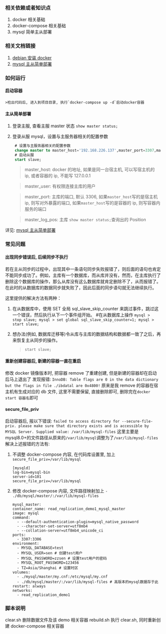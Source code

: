 ### 相关依赖或者知识点

1. docker 相关基础
2. docker-compose 相关基础
3. mysql 简单主从部署

### 相关文档链接

1. [debian 安装 docker](https://blog.csdn.net/zzsan/article/details/105505692)
2. [mysql 主从简单部署](https://blog.csdn.net/zzsan/article/details/117304644)

### 如何运行

#### 启动容器

    >检出代码后, 进入到项目目录, 执行`docker-compose up -d`启动docker容器

#### 主从简单部署

1. 登录主服, 查看主服 master 状态 `show master status;`

2. 登录从服 mysql，设置与主服务器相关的配置参数

   ```sql
    # 设置与主服务器相关的配置参数
    change master to master_host='192.168.226.137',master_port=3307,master_user='root',master_password='123456',master_log_file='mysql-bin.000003',master_log_pos=340;
    # 启动从服
    start slave;
   ```

   > master_host: docker 的地址, 如果是同一台宿主机, 可以写宿主机的 ip, 或者容器的 ip, 不能写 127.0.0.1

   > master_user: 有权限连接主库的用户

   > master_port: 主库的端口, 默认 3306, 如果`master_host`写的是宿主机 ip, 则写对外暴露的端口, 如果`master_host`写的是容器的 ip, 则写容器内服务的端口

   > master_log_pos: 主库 `show master status;`查询出的 Position

详见: [mysql 主从简单部署](https://blog.csdn.net/zzsan/article/details/117304644)

### 常见问题

#### 出现同步错误后, 后续同步不执行

若在主从同步的过程中，出现其中一条语句同步失败报错了，则后面的语句也肯定不能同步成功了。例如，主库有一个数据库，而从库并没有，然而，在主库执行了删除这个数据库的操作，那么从库没有这么数据库就肯定删除不了，从而报错了。在此时的从数据库的数据同步就失败了，因此后面的同步语句就无法继续执行。

这里提供的解决方法有两种：

1. 在从数据库中，使用 SET 全局 sql_slave_skip_counter 来跳过事件，跳过这一个错误，然后执行从下一个事件组开始。 #在从数据库上操作
   `mysql > stop slave; mysql > set global sql_slave_skip_counter=1; mysql > start slave;`

2. 想办法(例如, 数据库迁移等)令从库与主库的数据结构和数据都一致了之后，再来恢复主从同步的操作。

   > `start slave;`

#### 重新创建容器后, 新建的容器一直在重启

修改 docker 镜像版本时, 把容器 remove 了重建创建, 但是新建的容器却在启动后马上退出了
发现报错: `InnoDB: Table flags are 0 in the data dictionary but the flags in file ./ibdatal are 0x4800!`
原来是我 remove 的容器在宿主机有生成对应的 db 文件, 这里不需要保留, 直接删除即可, 删除完在`docker start 容器名`即可

#### secure_file_priv

启动容器后, 报以下错误:
`failed to access directory for --secure-file-priv. please make sure that directory exists and is accessible by MYSQL Server. Supplied value: /var/lib/mysql-files`
这里主要是 mysql8.0+的文件路径从原来的`/var/lib/mysql`调整为了`/var/lib/mysql-files`
解决上述报错的方法有:

1. 不调整 docker-compose 内容, 在代码库设置里, 加上 `secure_file_priv=/var/lib/mysql`

   ```
   [mysqld]
   log-bin=mysql-bin
   server-id=101
   secure_file_priv=/var/lib/mysql

   ```

2. 修改 docker-compose 内容, 文件路径映射加上 `- ./db/mysql/master/:/var/lib/mysql-files`
   ```
   mysql_master:
   container_name: read_replication_demo1_mysql_master
   image: mysql
   command:
     - --default-authentication-plugin=mysql_native_password
     - --character-set-server=utf8mb4
     - --collation-server=utf8mb4_unicode_ci
   ports:
     - 3307:3306
   environment:
     - MYSQL_DATABASE=test
     - MYSQL_USER=sen # 创建test用户
     - MYSQL_PASSWORD=zzsen # 设置test用户的密码
     - MYSQL_ROOT_PASSWORD=123456
     - TZ=Asia/Shanghai # 设置时区
   volumes:
     - ./mysql/master/my.cnf:/etc/mysql/my.cnf
     - ./db/mysql/master/:/var/lib/mysql-files # 高版本的mysql数据存于此
   restart: always
   networks:
     - read_replication_demo1
   ```

### 脚本说明

clear.sh 删除数据文件及该 demo 相关容器
rebuild.sh 执行 clear.sh, 同时重新创建 docker-compose 相关容器
